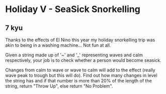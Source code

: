 # Holiday V - SeaSick Snorkelling
## 7 kyu

Thanks to the effects of El Nino this year my holiday snorkelling trip was akin to being in a washing machine... Not fun at all.

Given a string made up of '~' and '_' representing waves and calm respectively, your job is to check whether a person would become seasick.

Changes from calm to wave or wave to calm will add to the effect (really wave peak to trough but this will do). Find out how many changes in level the string has and if that number is more than 20% of the length of the string, return "Throw Up", else return "No Problem".
